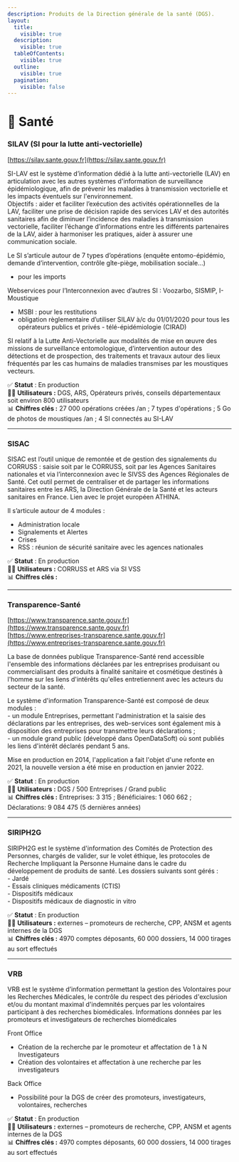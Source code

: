```yaml
---
description: Produits de la Direction générale de la santé (DGS).
layout:
  title:
    visible: true
  description:
    visible: true
  tableOfContents:
    visible: true
  outline:
    visible: true
  pagination:
    visible: false
---
```


# 🦠 Santé

### SILAV (SI pour la lutte anti-vectorielle)

[https://silav.sante.gouv.fr](https://silav.sante.gouv.fr)

SI-LAV est le système d’information dédié à la lutte anti-vectorielle (LAV) en articulation avec les autres systèmes d'information de surveillance épidémiologique, afin de prévenir les maladies à transmission vectorielle et les impacts éventuels sur l'environnement. \
Objectifs : aider et faciliter l’exécution des activités opérationnelles de la LAV, faciliter une prise de décision rapide des services LAV et des autorités sanitaires afin de diminuer l’incidence des maladies à transmission vectorielle, faciliter l’échange d’informations entre les différents partenaires de la LAV, aider à harmoniser les pratiques, aider à assurer une communication sociale.​

Le SI s’articule autour de 7 types d’opérations (enquête entomo-épidémio, demande d’intervention, contrôle gîte-piège, mobilisation sociale…) ​

* pour les imports​

Webservices pour l’Interconnexion avec d’autres SI : Voozarbo, SISMIP, I-Moustique ​

* MSBI : pour les restitutions​
* obligation règlementaire d’utiliser SILAV à/c du 01/01/2020 pour tous les opérateurs publics et privés - télé-épidémiologie (CIRAD)​

SI relatif à la Lutte Anti-Vectorielle aux modalités de mise en œuvre des missions de surveillance entomologique, d’intervention autour des détections et de prospection, des traitements et travaux autour des lieux fréquentés par les cas humains de maladies transmises par les moustiques vecteurs.​

✅ **Statut** : En production\
👷‍♂️ **Utilisateurs :** ​DGS, ARS, Opérateurs privés, conseils départementaux soit environ 800 utilisateurs​
\
📊 **Chiffres clés :** 27 000 opérations créées /an​ ; 7 types d'opérations​ ; 5 Go de photos de moustiques /an​ ; 4 SI connectés au SI-LAV

***

### SISAC

SISAC est l’outil unique de remontée et de gestion des signalements du CORRUSS : saisie soit par le CORRUSS, soit par les Agences Sanitaires nationales et via l’interconnexion avec le SIVSS des Agences Régionales de Santé. Cet outil permet de centraliser et de partager les informations sanitaires entre les ARS, la Direction Générale de la Santé et les acteurs sanitaires en France. ​Lien avec le projet européen ATHINA.

Il s’articule autour de 4 modules :​

* Administration locale​
* Signalements et Alertes​
* Crises​
* RSS : réunion de sécurité sanitaire avec les agences nationales​

✅ **Statut** : En production\
👷‍♂️ **Utilisateurs :** ​CORRUSS et ARS via SI VSS
\
📊 **Chiffres clés :**&#x20;

***

### Transparence-Santé

[https://www.transparence.sante.gouv.fr](https://www.transparence.sante.gouv.fr) \
[https://www.entreprises-transparence.sante.gouv.fr​](https://www.entreprises-transparence.sante.gouv.fr)

La base de données publique Transparence-Santé rend accessible l'ensemble des informations déclarées par les entreprises  produisant ou commercialisant des produits à finalité sanitaire et cosmétique destinés à l'homme sur les liens d'intérêts qu'elles entretiennent avec les acteurs du secteur de la santé. ​

Le système d'information Transparence-Santé est composé de deux modules : \
\- un module Entreprises, permettant l'administration et la saisie des déclarations par les entreprises, des web-services sont également mis à disposition des entreprises pour transmettre leurs déclarations ;\
\- un module grand public (développé dans OpenDataSoft) où sont publiés les liens d'intérêt déclarés pendant 5 ans.​

Mise en production en 2014, l'application a fait l'objet d'une refonte en 2021, la nouvelle version a été mise en production en janvier 2022.

✅ **Statut** : En production\
👷‍♂️ **Utilisateurs :** DGS / 500 Entreprises / Grand public​
\
📊 **Chiffres clés :** Entreprises: 3 315 ; Bénéficiaires: 1 060 662​ ; Déclarations: 9 084 475​ (5 dernières années)

***

### SIRIPH2G

SIRIPH2G est le système d'information des Comités de Protection des Personnes, chargés de valider, sur le volet éthique, les protocoles de Recherche Impliquant la Personne Humaine dans le cadre du développement de produits de santé. ​Les dossiers suivants sont gérés :​\
\- Jardé​\
\- Essais cliniques médicaments (CTIS)​\
\- Dispositifs médicaux ​\
\- Dispositifs médicaux de diagnostic in vitro&#x20;

✅ **Statut** : En production\
👷‍♂️ **Utilisateurs :** externes – promoteurs de recherche, CPP, ANSM​ et agents internes de la DGS
\
📊 **Chiffres clés :** 4970 comptes déposants, 60 000 dossiers, 14 000 tirages au sort effectués

***

### VRB

VRB est le système d’information permettant la gestion des Volontaires pour les Recherches Médicales, le contrôle du respect des périodes d'exclusion et/ou du montant maximal d'indemnités perçues par les volontaires participant à des recherches biomédicales. Informations données par les promoteurs et investigateurs de recherches biomédicales​

Front Office​

* Création de la recherche par le promoteur et affectation de 1 à N Investigateurs​
* Création des volontaires et affectation à une recherche par les investigateurs​

Back Office​

* Possibilité pour la DGS de créer des promoteurs, investigateurs, volontaires, recherches​

✅ **Statut** : En production\
👷‍♂️ **Utilisateurs :** externes – promoteurs de recherche, CPP, ANSM​ et agents internes de la DGS
\
📊 **Chiffres clés :** 4970 comptes déposants, 60 000 dossiers, 14 000 tirages au sort effectués
